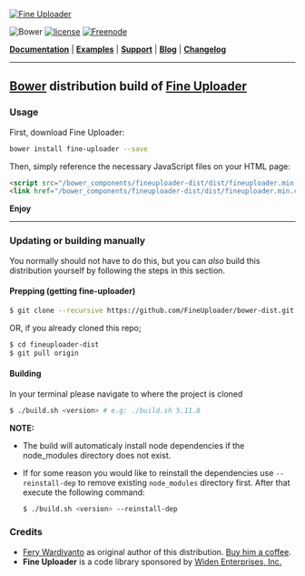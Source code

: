 [![Fine Uploader](http://fineuploader.com/img/FineUploader_logo.png)](http://fineuploader.com)

![Bower](https://img.shields.io/bower/v/fineuploader-dist.svg?style=flat-square)
[![license](https://img.shields.io/badge/license-MIT-brightgreen.svg?style=flat-square)](LICENSE)
[![Freenode](https://img.shields.io/badge/chat-on%20freenode-brightgreen.svg?style=flat-square)](irc://chat.freenode.net/#fineuploader)

[**Documentation**](http://docs.fineuploader.com) |
[**Examples**](http://fineuploader.com/demos) |
[**Support**](http://fineuploader.com/support.html) |
[**Blog**](http://blog.fineuploader.com/) |
[**Changelog**](http://blog.fineuploader.com/category/changelog/)

---

## [Bower](http://bower.io) distribution build of [Fine Uploader](http://fineuploader.com)

### Usage

First, download Fine Uploader:

```bash
bower install fine-uploader --save
```

Then, simply reference the necessary JavaScript files on your HTML page:

```html
<script src="/bower_components/fineuploader-dist/dist/fineuploader.min.js"></script>
<link href="/bower_components/fineuploader-dist/dist/fineuploader.min.css" type="text/css">
```

__Enjoy__

----

### Updating or building manually

You normally should not have to do this, but you can _also_ build this distribution yourself by following the steps in this section.

#### Prepping (getting fine-uploader)

```bash
$ git clone --recursive https://github.com/FineUploader/bower-dist.git
```

OR, if you already cloned this repo;

```bash
$ cd fineuploader-dist
$ git pull origin
```

#### Building

In your terminal please navigate to where the project is cloned

```bash
$ ./build.sh <version> # e.g: ./build.sh 5.11.8
```

**NOTE:**

- The build will automaticaly install node dependencies if the node_modules directory does not exist.
- If for some reason you would like to reinstall the dependencies use `--reinstall-dep` to remove existing `node_modules` directory first. After that execute the following command:

	```bash
	$ ./build.sh <version> --reinstall-dep
	```

### Credits

* [Fery Wardiyanto](https://github.com/feryardiant) as original author of this distribution. [Buy him a coffee](https://gratipay.com/~feryardiant/).
* **Fine Uploader** is a code library sponsored by [Widen Enterprises, Inc.](http://www.widen.com/)
